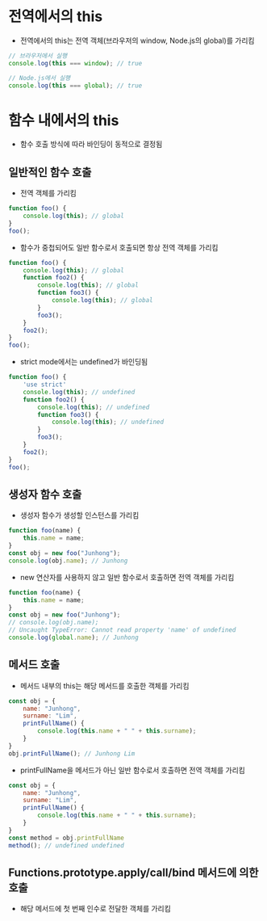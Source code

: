 # 전역에서의 this
* 전역에서의 this는 전역 객체(브라우저의 window, Node.js의 global)를 가리킴
```javascript
// 브라우저에서 실행
console.log(this === window); // true

// Node.js에서 실행
console.log(this === global); // true
```

# 함수 내에서의 this
* 함수 호출 방식에 따라 바인딩이 동적으로 결정됨

## 일반적인 함수 호출
* 전역 객체를 가리킴
```javascript
function foo() {
    console.log(this); // global
}
foo();
```
* 함수가 중첩되어도 일반 함수로서 호출되면 항상 전역 객체를 가리킴
```javascript
function foo() {
    console.log(this); // global
    function foo2() {
        console.log(this); // global
        function foo3() {
            console.log(this); // global
        }
        foo3();
    }
    foo2();
}
foo();
```
* strict mode에서는 undefined가 바인딩됨
```javascript
function foo() {
    'use strict'
    console.log(this); // undefined
    function foo2() {
        console.log(this); // undefined
        function foo3() {
            console.log(this); // undefined
        }
        foo3();
    }
    foo2();
}
foo();
```

## 생성자 함수 호출
* 생성자 함수가 생성할 인스턴스를 가리킴
```javascript
function foo(name) {
    this.name = name;
}
const obj = new foo("Junhong");
console.log(obj.name); // Junhong
```
* new 연산자를 사용하지 않고 일반 함수로서 호출하면 전역 객체를 가리킴
```javascript
function foo(name) {
    this.name = name;
}
const obj = new foo("Junhong");
// console.log(obj.name);
// Uncaught TypeError: Cannot read property 'name' of undefined
console.log(global.name); // Junhong
```

## 메서드 호출
* 메서드 내부의 this는 해당 메서드를 호출한 객체를 가리킴
```javascript
const obj = {
    name: "Junhong",
    surname: "Lim",
    printFullName() {
        console.log(this.name + " " + this.surname);
    }
}
obj.printFullName(); // Junhong Lim
```
* printFullName을 메서드가 아닌 일반 함수로서 호출하면 전역 객체를 가리킴
```javascript
const obj = {
    name: "Junhong",
    surname: "Lim",
    printFullName() {
        console.log(this.name + " " + this.surname);
    }
}
const method = obj.printFullName
method(); // undefined undefined
```

## Functions.prototype.apply/call/bind 메서드에 의한 호출
* 해당 메서드에 첫 번째 인수로 전달한 객체를 가리킴
